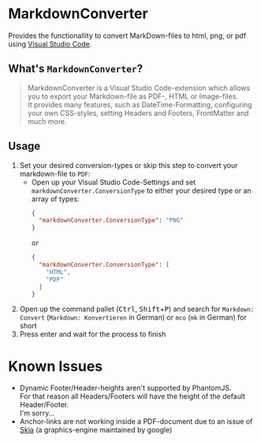 # MarkdownConverter
Provides the functionallity to convert MarkDown-files to html, png, or pdf using [Visual Studio Code][VSCode].

## What's `MarkdownConverter`?
> MarkdownConverter is a Visual Studio Code-extension which allows you to export your Markdown-file as PDF-, HTML or Image-files.  
> It provides many features, such as DateTime-Formatting, configuring your own CSS-styles, setting Headers and Footers, FrontMatter and much more.

## Usage
 1. Set your desired conversion-types or skip this step to convert your markdown-file to `PDF`:
      - Open up your Visual Studio Code-Settings and set `markdownConverter.ConversionType` to either your desired type or an array of types:  
        ```json
        {
          "markdownConverter.ConversionType": "PNG"
        }
        ```
        or
        ```json
        {
          "markdownConverter.ConversionType": [
            "HTML",
            "PDF"
          ]
        }
        ```
 2. Open up the command pallet (<kbd>Ctrl</kbd>, <kbd>Shift</kbd>+<kbd>P</kbd>) and search for `Markdown: Convert` (`Markdown: Konvertieren` in German) or `mco` (`mk` in German) for short
 3. Press enter and wait for the process to finish

# Known Issues
  - Dynamic Footer/Header-heights aren't supported by PhantomJS.  
    For that reason all Headers/Footers will have the height of the default Header/Footer.  
    I'm sorry...
  - Anchor-links are not working inside a PDF-document due to an issue of [Skia][AnchorIssue] (a graphics-engine maintained by google)

<!--- References -->
[VSCode]: https://code.visualstudio.com/
[AnchorIssue]: https://bugs.chromium.org/p/skia/issues/detail?id=7532